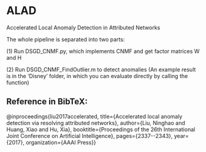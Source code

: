# ALAD
Accelerated Local Anomaly Detection in Attributed Networks

The whole pipeline is separated into two parts:

(1) Run DSGD_CNMF.py, which implements CNMF and get factor matrices W and H

(2) Run DSGD_CNMF_FindOutlier.m to detect anomalies (An example result is in the ‘Disney’ folder, in which you can evaluate directly by calling the function)

## Reference in BibTeX:
@inproceedings{liu2017accelerated,
title={Accelerated local anomaly detection via resolving attributed networks}, 
author={Liu, Ninghao and Huang, Xiao and Hu, Xia}, 
booktitle={Proceedings of the 26th International Joint Conference on Artificial Intelligence}, 
pages={2337--2343}, 
year={2017}, 
organization={AAAI Press}}
